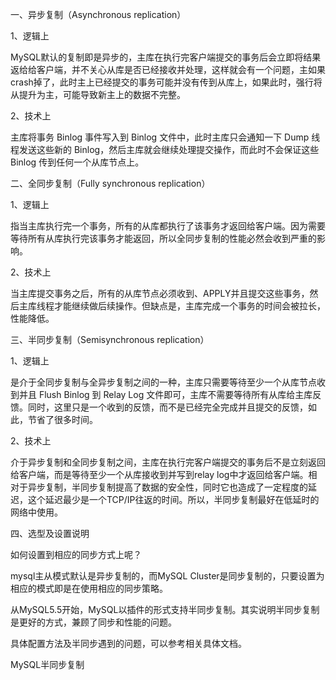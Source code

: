 一、异步复制（Asynchronous replication）

1、逻辑上

MySQL默认的复制即是异步的，主库在执行完客户端提交的事务后会立即将结果返给给客户端，并不关心从库是否已经接收并处理，这样就会有一个问题，主如果crash掉了，此时主上已经提交的事务可能并没有传到从库上，如果此时，强行将从提升为主，可能导致新主上的数据不完整。

2、技术上

主库将事务 Binlog 事件写入到 Binlog 文件中，此时主库只会通知一下 Dump 线程发送这些新的 Binlog，然后主库就会继续处理提交操作，而此时不会保证这些 Binlog 传到任何一个从库节点上。

二、全同步复制（Fully synchronous replication）

1、逻辑上

指当主库执行完一个事务，所有的从库都执行了该事务才返回给客户端。因为需要等待所有从库执行完该事务才能返回，所以全同步复制的性能必然会收到严重的影响。

2、技术上

当主库提交事务之后，所有的从库节点必须收到、APPLY并且提交这些事务，然后主库线程才能继续做后续操作。但缺点是，主库完成一个事务的时间会被拉长，性能降低。

三、半同步复制（Semisynchronous replication）

1、逻辑上

是介于全同步复制与全异步复制之间的一种，主库只需要等待至少一个从库节点收到并且 Flush Binlog 到 Relay Log 文件即可，主库不需要等待所有从库给主库反馈。同时，这里只是一个收到的反馈，而不是已经完全完成并且提交的反馈，如此，节省了很多时间。

2、技术上

介于异步复制和全同步复制之间，主库在执行完客户端提交的事务后不是立刻返回给客户端，而是等待至少一个从库接收到并写到relay log中才返回给客户端。相对于异步复制，半同步复制提高了数据的安全性，同时它也造成了一定程度的延迟，这个延迟最少是一个TCP/IP往返的时间。所以，半同步复制最好在低延时的网络中使用。

四、选型及设置说明

如何设置到相应的同步方式上呢？

mysql主从模式默认是异步复制的，而MySQL Cluster是同步复制的，只要设置为相应的模式即是在使用相应的同步策略。

从MySQL5.5开始，MySQL以插件的形式支持半同步复制。其实说明半同步复制是更好的方式，兼顾了同步和性能的问题。

具体配置方法及半同步遇到的问题，可以参考相关具体文档。

MySQL半同步复制
